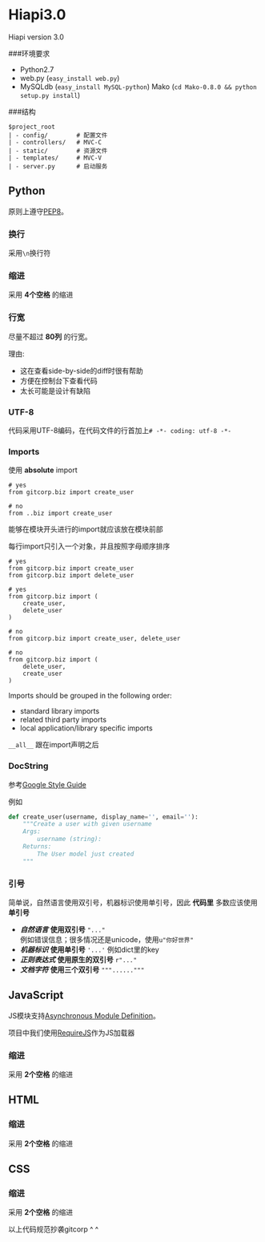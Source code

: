 Hiapi3.0
========

Hiapi version 3.0

###环境要求
* Python2.7
* web.py (`easy_install web.py`)
* MySQLdb (`easy_install MySQL-python`)
  Mako (`cd Mako-0.8.0 && python setup.py install`)


###结构
```text
$project_root
| - config/        # 配置文件
| - controllers/   # MVC-C
| - static/        # 资源文件 
| - templates/     # MVC-V
| - server.py      # 启动服务
```


## Python

原则上遵守[PEP8](http://www.python.org/dev/peps/pep-0008/)。

### 换行

采用`\n`换行符

### 缩进
采用 **4个空格** 的缩进

### 行宽
尽量不超过 **80列** 的行宽。

理由:
  * 这在查看side-by-side的diff时很有帮助
  * 方便在控制台下查看代码
  * 太长可能是设计有缺陷

### UTF-8
代码采用UTF-8编码，在代码文件的行首加上`# -*- coding: utf-8 -*-`

### Imports

使用 **absolute** import

```
# yes
from gitcorp.biz import create_user

# no
from ..biz import create_user
```

能够在模块开头进行的import就应该放在模块前部

每行import只引入一个对象，并且按照字母顺序排序

```
# yes
from gitcorp.biz import create_user
from gitcorp.biz import delete_user

# yes
from gitcorp.biz import (
    create_user,
    delete_user
)

# no
from gitcorp.biz import create_user, delete_user

# no
from gitcorp.biz import (
    delete_user,
    create_user
)
```

Imports should be grouped in the following order:
* standard library imports
* related third party imports
* local application/library specific imports

`__all__` 跟在import声明之后

### DocString

参考[Google Style Guide](http://google-styleguide.googlecode.com/svn/trunk/pyguide.html?showone=Comments#Comments)

例如

```python
def create_user(username, display_name='', email=''):
    """Create a user with given username
    Args:
        username (string):
    Returns:
        The User model just created
    """
```

### 引号

简单说，自然语言使用双引号，机器标识使用单引号，因此 **代码里** 多数应该使用 **单引号** 

 * ***自然语言*** **使用双引号** `"..."`  
   例如错误信息；很多情况还是unicode，使用`u"你好世界"`
 * ***机器标识*** **使用单引号** `'...'` 
   例如dict里的key
 * ***正则表达式*** **使用原生的双引号** `r"..."`
 * ***文档字符*** **使用三个双引号** `"""......"""`

## JavaScript

JS模块支持[Asynchronous Module Definition](https://github.com/amdjs/amdjs-api/wiki/AMD)。

项目中我们使用[RequireJS](http://requirejs.org/)作为JS加载器

### 缩进

采用 **2个空格** 的缩进

## HTML

### 缩进

采用 **2个空格** 的缩进

## CSS

### 缩进

采用 **2个空格** 的缩进

以上代码规范抄袭gitcorp ^ ^
